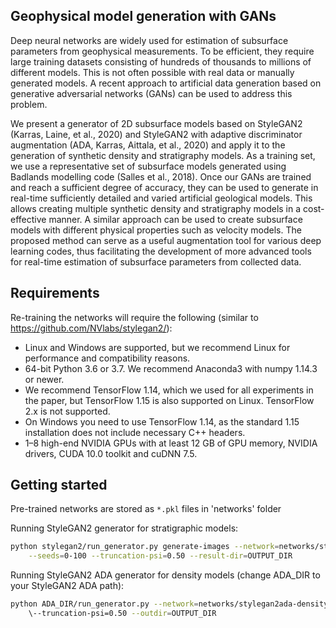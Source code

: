 ## Geophysical model generation with GANs

Deep neural networks are widely used for estimation of subsurface parameters from geophysical measurements. To be efficient, they require large training datasets consisting of hundreds of thousands to millions of different models. This is not often possible with real data or manually generated models. A recent approach to artificial data generation based on generative adversarial networks (GANs) can be used to address this problem.<br>

We present a generator of 2D subsurface models based on StyleGAN2 (Karras, Laine, et al., 2020) and StyleGAN2 with adaptive discriminator augmentation (ADA, Karras, Aittala, et al., 2020) and apply it to the generation of synthetic density and stratigraphy models. As a training set, we use a representative set of subsurface models generated using Badlands modelling code (Salles et al., 2018). Once our GANs are trained and reach a sufficient degree of accuracy, they can be used to generate in real-time sufficiently detailed and varied artificial geological models. This allows creating multiple synthetic density and stratigraphy models in a cost-effective manner. A similar approach can be used to create subsurface models with different physical properties such as velocity models. The proposed method can serve as a useful augmentation tool for various deep learning codes, thus facilitating the development of more advanced tools for real-time estimation of subsurface parameters from collected data.


## Requirements

Re-training the networks will require the following (similar to https://github.com/NVlabs/stylegan2/):

* Linux and Windows are supported, but we recommend Linux for performance and compatibility reasons.
* 64-bit Python 3.6 or 3.7. We recommend Anaconda3 with numpy 1.14.3 or newer.
* We recommend TensorFlow 1.14, which we used for all experiments in the paper, but TensorFlow 1.15 is also supported on Linux. TensorFlow 2.x is not supported.
* On Windows you need to use TensorFlow 1.14, as the standard 1.15 installation does not include necessary C++ headers.
* 1&ndash;8 high-end NVIDIA GPUs with at least 12 GB of GPU memory, NVIDIA drivers, CUDA 10.0 toolkit and cuDNN 7.5.

## Getting started

Pre-trained networks are stored as `*.pkl` files in 'networks' folder

Running StyleGAN2 generator for stratigraphic models:

```.bash
python stylegan2/run_generator.py generate-images --network=networks/stylegan2-stratigraphy6000.pkl \
    --seeds=0-100 --truncation-psi=0.50 --result-dir=OUTPUT_DIR
```

Running StyleGAN2 ADA generator for density models (change ADA_DIR to your StyleGAN2 ADA path):

```.bash
python ADA_DIR/run_generator.py --network=networks/stylegan2ada-density1000.pkl --seeds=0-100 
    \--truncation-psi=0.50 --outdir=OUTPUT_DIR
```
